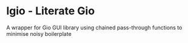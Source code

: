 # lgio - Literate Gio

A wrapper for Gio GUI library using chained pass-through functions to minimise noisy boilerplate
